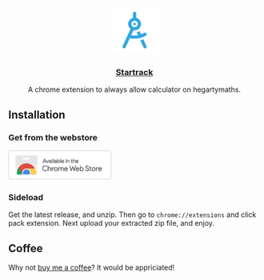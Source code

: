 <p align="center">
  <a href="https://startrack.vercel.app">
    <img src="./src/assets/img/icon-128.png" height="96">
    <h3 align="center">Startrack</h3>
  </a>
</p>

<p align="center">A chrome extension to always allow calculator on hegartymaths.</p>

## Installation
### Get from the webstore
[![Get on the webstore](https://github.com/jacobhq/allow-calc/blob/main/webstore-small.png)](https://chrome.google.com/webstore/detail/hegarty-allow-calculator/ompglifjmnnpmfoomlgonhoaehkbbndm?hl=en-GB)

### Sideload
Get the latest release, and unzip. Then go to `chrome://extensions` and click pack extension. Next upload your extracted zip file, and enjoy.

## Coffee
Why not <a href="https://www.buymeacoffee.com/jem" target="_blank">buy me a coffee</a>? It would be appriciated!
